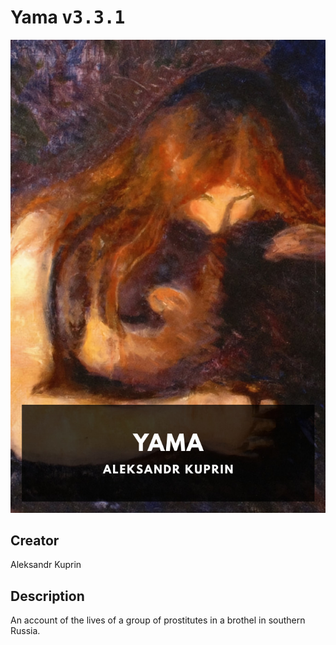 
# Yama <kbd>v3.3.1</kbd>

<center>
  <img src="./cover-1024.jpg"/>
</center>

## Creator
Aleksandr Kuprin

## Description
An account of the lives of a group of prostitutes in a brothel in southern Russia.
